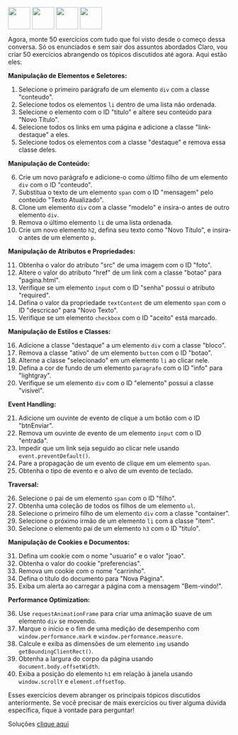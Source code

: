 [<img src="https://cdn-icons-png.flaticon.com/512/25/25694.png" alt="" width="50" align="center">](https://mervy.github.io/js-dom/)   [<img  src="https://icons.veryicon.com/png/o/business/monochrome-financial-and-business-icons/to-work-in-an-office-2.png"  alt=""  width="50" align="center">](https://mervy.github.io/js-dom/pages/exercises1) [<img  src="https://static.thenounproject.com/png/94973-200.png"  alt=""  width="50" align="center">](https://mervy.github.io/js-dom/pages/exercises2) [<img  src="https://icons.veryicon.com/png/o/business/monochrome-financial-and-business-icons/to-work-in-an-office-2.png"  alt=""  width="50" align="center">](https://mervy.github.io/js-dom/pages/exercises3)

Agora, monte 50 exercícios com tudo que foi visto desde o começo dessa conversa. Só os enunciados e sem sair dos assuntos abordados
Claro, vou criar 50 exercícios abrangendo os tópicos discutidos até agora. Aqui estão eles:

**Manipulação de Elementos e Seletores:**

1. Selecione o primeiro parágrafo de um elemento `div` com a classe "conteudo".
2. Selecione todos os elementos `li` dentro de uma lista não ordenada.
3. Selecione o elemento com o ID "titulo" e altere seu conteúdo para "Novo Título".
4. Selecione todos os links em uma página e adicione a classe "link-destaque" a eles.
5. Selecione todos os elementos com a classe "destaque" e remova essa classe deles.

**Manipulação de Conteúdo:**

6. Crie um novo parágrafo e adicione-o como último filho de um elemento `div` com o ID "conteudo".
7. Substitua o texto de um elemento `span` com o ID "mensagem" pelo conteúdo "Texto Atualizado".
8. Clone um elemento `div` com a classe "modelo" e insira-o antes de outro elemento `div`.
9. Remova o último elemento `li` de uma lista ordenada.
10. Crie um novo elemento `h2`, defina seu texto como "Novo Título", e insira-o antes de um elemento `p`.

**Manipulação de Atributos e Propriedades:**

11. Obtenha o valor do atributo "src" de uma imagem com o ID "foto".
12. Altere o valor do atributo "href" de um link com a classe "botao" para "pagina.html".
13. Verifique se um elemento `input` com o ID "senha" possui o atributo "required".
14. Defina o valor da propriedade `textContent` de um elemento `span` com o ID "descricao" para "Novo Texto".
15. Verifique se um elemento `checkbox` com o ID "aceito" está marcado.

**Manipulação de Estilos e Classes:**

16. Adicione a classe "destaque" a um elemento `div` com a classe "bloco".
17. Remova a classe "ativo" de um elemento `button` com o ID "botao".
18. Alterne a classe "selecionado" em um elemento `li` ao clicar nele.
19. Defina a cor de fundo de um elemento `paragrafo` com o ID "info" para "lightgray".
20. Verifique se um elemento `div` com o ID "elemento" possui a classe "visivel".

**Event Handling:**

21. Adicione um ouvinte de evento de clique a um botão com o ID "btnEnviar".
22. Remova um ouvinte de evento de um elemento `input` com o ID "entrada".
23. Impedir que um link seja seguido ao clicar nele usando `event.preventDefault()`.
24. Pare a propagação de um evento de clique em um elemento `span`.
25. Obtenha o tipo de evento e o alvo de um evento de teclado.

**Traversal:**

26. Selecione o pai de um elemento `span` com o ID "filho".
27. Obtenha uma coleção de todos os filhos de um elemento `ul`.
28. Selecione o primeiro filho de um elemento `div` com a classe "container".
29. Selecione o próximo irmão de um elemento `li` com a classe "item".
30. Selecione o elemento pai de um elemento `h3` com o ID "titulo".

**Manipulação de Cookies e Documentos:**

31. Defina um cookie com o nome "usuario" e o valor "joao".
32. Obtenha o valor do cookie "preferencias".
33. Remova um cookie com o nome "carrinho".
34. Defina o título do documento para "Nova Página".
35. Exiba um alerta ao carregar a página com a mensagem "Bem-vindo!".

**Performance Optimization:**

36. Use `requestAnimationFrame` para criar uma animação suave de um elemento `div` se movendo.
37. Marque o início e o fim de uma medição de desempenho com `window.performance.mark` e `window.performance.measure`.
38. Calcule e exiba as dimensões de um elemento `img` usando `getBoundingClientRect()`.
39. Obtenha a largura do corpo da página usando `document.body.offsetWidth`.
40. Exiba a posição do elemento `h1` em relação à janela usando `window.scrollY` e `element.offsetTop`.

Esses exercícios devem abranger os principais tópicos discutidos anteriormente. Se você precisar de mais exercícios ou tiver alguma dúvida específica, fique à vontade para perguntar!

Soluções [clique aqui](https://mervy.github.io/js-dom/pages/solutions1)
